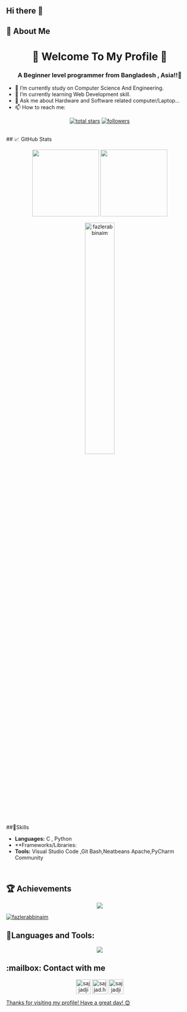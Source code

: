## Hi there 👋

<!--
**fazlerabbinaim/fazlerabbinaim** is a ✨ _special_ ✨ repository because its `README.md` (this file) appears on your GitHub profile.

Here are some ideas to get you started:

- 🔭 I’m currently working on ...
- 🌱 I’m currently learning ...
- 👯 I’m looking to collaborate on ...
- 🤔 I’m looking for help with ...
- 💬 Ask me about ...
- 📫 How to reach me: ...
- 😄 Pronouns: ...
- ⚡ Fun fact: ...
-->
## 🌟 About Me 
<h1 align="center">🍁 Welcome To My Profile 🍁</h1>
<h3 align="center">A Beginner level programmer  from Bangladesh , Asia!!🥸</h3>
     
- 🔭 I’m currently study on Computer Science And Engineering.
- 🌱 I’m currently learning Web Development skill. 
- 💬 Ask me about Hardware and Software related computer/Laptop...
- 📫 How to reach me: <a src="http://sajjadjim.bio.link">



<p align="center">
<a href="https://github.com/fazlerabbinaim?tab=repositories&sort=stargazers">
    <img alt="total stars" title="Total stars on GitHub" src="https://custom-icon-badges.demolab.com/github/stars/fazlerabbinaim?color=B8B92B&style=for-the-badge&labelColor=959532&logo=star"/></a>
   <a href="https://github.com/thinkright20"><img alt="followers" title="Follow me on Github" src="https://img.shields.io/github/followers/fazlerabbinaim?color=236ad3&style=for-the-badge&logo=github&label=Follow"/></a>
 </p>

<br>
## 📈 GitHub Stats
<p align="center">
<img height="180em" src="https://github-readme-stats.vercel.app/api?username=fazlerabbinaim&show_icons=true&hide_border=true&&count_private=true&include_all_commits=true"/>
  <img height="180em" src="https://github-readme-stats.vercel.app/api/top-langs/?username=fazlerabbinaim&exclude_repo=KNN-Image-Classification&show_icons=true&hide_border=true&layout=compact&langs_count=10"/>
</p> 
<p align="center" align="left" > <img width="40%" src="https://github-readme-streak-stats.herokuapp.com/?user=fazlerabbinaim&" alt="fazlerabbinaim" /> </p>
 <br>   
<br>
     
##🚀Skills
- **Languages:** C , Python
- **Frameworks/Libraries:
- **Tools:** Visual Studio Code ,Git Bash,Neatbeans Apache,PyCharm Community
<br>

## 🏆 Achievements
<p align="center" border="2px solid white"> 
         <a href="https://github.com/fazlerabbinaim"> <img src="https://komarev.com/ghpvc/?username=fazlerabbinaim&style=for-the-badge&color=brightgreen"> </a>
</p>
<p align="left"> <a href="https://github.com/ryo-ma/github-profile-trophy"><img src="https://github-profile-trophy.vercel.app/?username=fazlerabbinaim" alt="fazlerabbinaim" /></a> </p>

<h2 align="left"> 🎯Languages and Tools:</h2>
<p align="center">
  <a href="https://skillicons.dev">
    <img src="https://skillicons.dev/icons?i=c&perline=5"/>
  </a>
</p>


 

<h2 align="left"> :mailbox: Contact with me</h2>
<p align="center">
<a href="https://fb.com/naim135cse" target="blank"><img align="center" src="https://raw.githubusercontent.com/rahuldkjain/github-profile-readme-generator/master/src/images/icons/Social/facebook.svg" alt="sajjadjim15" height="40" width="40" /></a> <a> </a> <a> </a>
<a href="https://instagram.com/md.fazlerabbinaim" target="blank"><img align="center" src="https://raw.githubusercontent.com/rahuldkjain/github-profile-readme-generator/master/src/images/icons/Social/instagram.svg" alt="sajjad.hossain.jim" height="40" width="40" /></a>
 <a href="https://linkedin.com/in/fazlerabbinaim" target="blank"><img align="center" src="https://raw.githubusercontent.com/rahuldkjain/github-profile-readme-generator/master/src/images/icons/Social/linked-in-alt.svg" alt="sajjadjim" height="40" width="40" /> 
</p>
</p>
Thanks for visiting my profile! Have a great day! 😊









